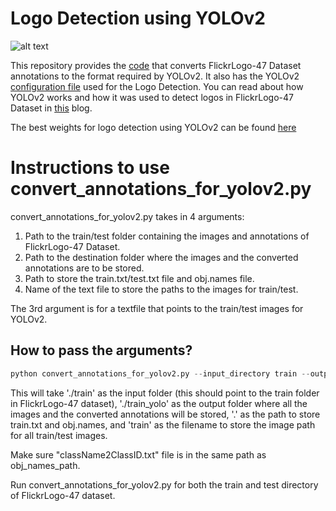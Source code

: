 # Logo Detection using YOLOv2

![alt text](https://cdn-images-1.medium.com/max/1100/1*uLoIU1s-lcvfOMBgRFZ1eg.png "YOLOv2 detection the logo of Google")



This repository provides the [code](https://github.com/akarshzingade/Logo-Detection-YOLOv2/blob/master/convert_annotations_for_yolov2.py) that converts FlickrLogo-47 Dataset annotations to the format required by YOLOv2. It also has the YOLOv2 [configuration file](https://github.com/akarshzingade/Logo-Detection-YOLOv2/blob/master/yolov2_logo_detection.cfg) used for the Logo Detection. You can read about how YOLOv2 works and how it was used to detect logos in FlickrLogo-47 Dataset in [this](https://medium.com/@akarshzingade/logo-detection-using-yolov2-8cda5a68740e) blog.  

The best weights for logo detection using YOLOv2 can be found [here](https://drive.google.com/open?id=1_Wg2hOKRiqWK6rpbCI6XbNLOC5YT1zyS)

# Instructions to use convert_annotations_for_yolov2.py

convert_annotations_for_yolov2.py takes in 4 arguments:
1) Path to the train/test folder containing the images and annotations of FlickrLogo-47 Dataset.
2) Path to the destination folder where the images and the converted annotations are to be stored.
3) Path to store the train.txt/test.txt file and obj.names file.
4) Name of the text file to store the paths to the images for train/test.

The 3rd argument is for a textfile that points to the train/test images for YOLOv2.

## How to pass the arguments?

```python
python convert_annotations_for_yolov2.py --input_directory train --output_directory train_yolo --obj_names_path . --text_filename train
```

This will take './train' as the input folder (this should point to the train folder in FlickrLogo-47 dataset), './train_yolo' as the output folder where all the images and the converted annotations will be stored, '.' as the path to store train.txt and obj.names, and 'train' as the filename to store the image path for all train/test images.

Make sure "className2ClassID.txt" file is in the same path as obj_names_path.

Run convert_annotations_for_yolov2.py for both the train and test directory of FlickrLogo-47 dataset.
